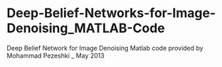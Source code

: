 Deep-Belief-Networks-for-Image-Denoising_MATLAB-Code
====================================================

Deep Belief Network for Image Denoising Matlab code provided by Mohammad Pezeshki _ May 2013
